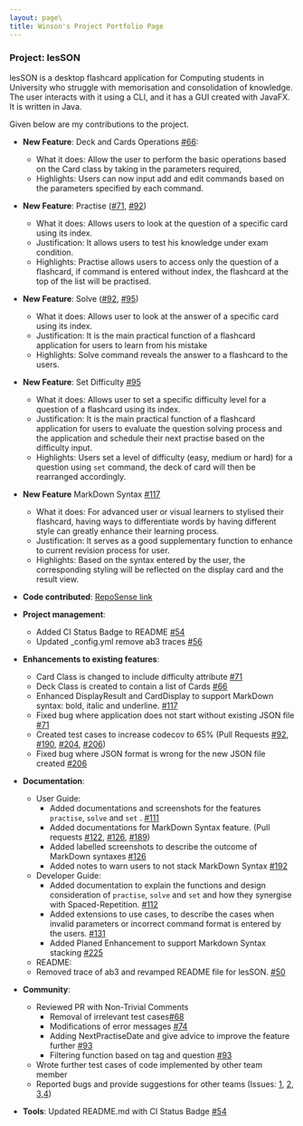 ```yaml
---
layout: page\
title: Winson's Project Portfolio Page
---
```


### Project: lesSON

lesSON is a desktop flashcard application for Computing students in University who struggle with
memorisation and consolidation of knowledge. The user interacts with it using a CLI, and it has a
GUI created with JavaFX. It is written in Java.

Given below are my contributions to the project.

* **New Feature**: Deck and Cards Operations [#66](https://github.com/AY2324S1-CS2103T-W17-4/tp/pull/66):
  * What it does: Allow the user to perform the basic operations based on the Card class by taking in the
  parameters required,
  * Highlights: Users can now input add and edit commands based on the parameters specified by each
  command. 


* **New Feature**: Practise ([#71](https://github.com/AY2324S1-CS2103T-W17-4/tp/pull/71), [#92](https://github.com/AY2324S1-CS2103T-W17-4/tp/pull/92))
  * What it does: Allows users to look at the question of a specific card using its index.
  * Justification: It allows users to test his knowledge under exam condition.
  * Highlights: Practise allows users to access only the question of a flashcard, if command is entered without index, the flashcard at the top of the list will be practised.



* **New Feature**: Solve ([#92](https://github.com/AY2324S1-CS2103T-W17-4/tp/pull/92), [#95](https://github.com/AY2324S1-CS2103T-W17-4/tp/pull/95))
  * What it does: Allows user to look at the answer of a specific card  using its index.
  * Justification: It is the main practical function of a flashcard application for users to learn from his mistake
  * Highlights: Solve command reveals the answer to a flashcard to the users.


* **New Feature**: Set Difficulty [#95](https://github.com/AY2324S1-CS2103T-W17-4/tp/pull/95)
  * What it does: Allows user to set a specific difficulty level for a question of a flashcard using its index.
  * Justification: It is the main practical function of a flashcard application for users to evaluate the question
  solving process and the application and schedule their next practise based on the difficulty input.
  * Highlights: Users set a level of difficulty (easy, medium or hard) for a question using `set` command, the deck of card will then be rearranged accordingly.


* **New Feature** MarkDown Syntax [#117](https://github.com/AY2324S1-CS2103T-W17-4/tp/pull/117)
  * What it does: For advanced user or visual learners to stylised their flashcard, having ways to differentiate
  words by having different style can greatly enhance their learning process.
  * Justification: It serves as a good supplementary function to enhance to current revision process for user.
  * Highlights: Based on the syntax entered by the user, the corresponding styling will be reflected on
  the display card and the result view.


* **Code contributed**: [RepoSense link](https://nus-cs2103-ay2324s1.github.io/tp-dashboard/?search=winson8222&breakdown=true)


* **Project management**:
  * Added CI Status Badge to README [#54](https://github.com/AY2324S1-CS2103T-W17-4/tp/pull/54)
  * Updated _config.yml remove ab3 traces [#56](https://github.com/AY2324S1-CS2103T-W17-4/tp/pull/56)


* **Enhancements to existing features**:
  * Card Class is changed to include difficulty attribute [#71](https://github.com/AY2324S1-CS2103T-W17-4/tp/pull/71)
  * Deck Class is created to contain a list of Cards [#66](https://github.com/AY2324S1-CS2103T-W17-4/tp/pull/66)
  * Enhanced DisplayResult and CardDisplay to support MarkDown syntax: bold, italic and underline. [#117](https://github.com/AY2324S1-CS2103T-W17-4/tp/pull/117)
  * Fixed bug where application does not start without existing JSON file [#71](https://github.com/AY2324S1-CS2103T-W17-4/tp/pull/71)
  * Created test cases to increase codecov to 65% (Pull Requests [#92](https://github.com/AY2324S1-CS2103T-W17-4/tp/pull/92), [#190](https://github.com/AY2324S1-CS2103T-W17-4/tp/pull/190), [#204](https://github.com/AY2324S1-CS2103T-W17-4/tp/pull/204), [#206](https://github.com/AY2324S1-CS2103T-W17-4/tp/pull/206))
  * Fixed bug where JSON format is wrong for the new JSON file created [#206](https://github.com/AY2324S1-CS2103T-W17-4/tp/pull/206)


* **Documentation**:
  * User Guide:
    * Added documentations and screenshots for the features `practise`, `solve` and `set` . [#111](https://github.com/AY2324S1-CS2103T-W17-4/tp/pull/111)
    * Added documentations for MarkDown Syntax feature. (Pull requests [#122](https://github.com/AY2324S1-CS2103T-W17-4/tp/pull/122), [#126](https://github.com/AY2324S1-CS2103T-W17-4/tp/pull/126/files),
    [#189](https://github.com/AY2324S1-CS2103T-W17-4/tp/pull/189))
    * Added labelled screenshots to describe the outcome of MarkDown syntaxes [#126](https://github.com/AY2324S1-CS2103T-W17-4/tp/pull/126/files)
    * Added notes to warn users to not stack MarkDown Syntax [#192](https://github.com/AY2324S1-CS2103T-W17-4/tp/pull/192/files)
  * Developer Guide:
    * Added documentation to explain the functions and design consideration of `practise`,
    `solve` and `set` and how they synergise with Spaced-Repetition. [#112](https://github.com/AY2324S1-CS2103T-W17-4/tp/pull/112)
    * Added extensions to use cases, to describe the cases when invalid parameters or incorrect command format is entered by the users. [#131](https://github.com/AY2324S1-CS2103T-W17-4/tp/pull/131)
    * Added Planed Enhancement to support Markdown Syntax stacking [#225](https://github.com/AY2324S1-CS2103T-W17-4/tp/pull/225)
  *  README:
    * Removed trace of ab3 and revamped README file for lesSON. [#50](https://github.com/AY2324S1-CS2103T-W17-4/tp/pull/50)


* **Community**:
  * Reviewed PR with Non-Trivial Comments
    * Removal of irrelevant test cases[#68](https://github.com/AY2324S1-CS2103T-W17-4/tp/pull/68)
    * Modifications of error messages [#74](https://github.com/AY2324S1-CS2103T-W17-4/tp/pull/74)
    * Adding NextPractiseDate and give advice to improve the feature further [#93](https://github.com/AY2324S1-CS2103T-W17-4/tp/pull/93)
    * Filtering function based on tag and question [#93](https://github.com/AY2324S1-CS2103T-W17-4/tp/pull/93)
  * Wrote further test cases of code implemented by other team member
  * Reported bugs and provide suggestions for other teams (Issues: [1](https://github.com/winson8222/ped/issues/1), [2](https://github.com/winson8222/ped/issues/2), [3](https://github.com/winson8222/ped/issues/3),[4](https://github.com/winson8222/ped/issues/4))


* **Tools**:
Updated README.md with CI Status Badge [#54](https://github.com/AY2324S1-CS2103T-W17-4/tp/pull/54)
